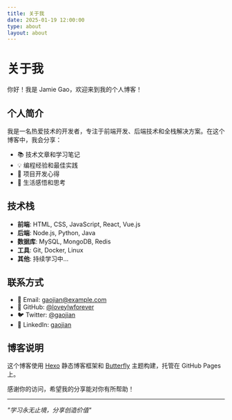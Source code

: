 ```yaml
---
title: 关于我
date: 2025-01-19 12:00:00
type: about
layout: about
---
```


# 关于我

你好！我是 Jamie Gao，欢迎来到我的个人博客！

## 个人简介

我是一名热爱技术的开发者，专注于前端开发、后端技术和全栈解决方案。在这个博客中，我会分享：

- 📚 技术文章和学习笔记
- 💡 编程经验和最佳实践
- 🔧 项目开发心得
- 🌟 生活感悟和思考

## 技术栈

- **前端**: HTML, CSS, JavaScript, React, Vue.js
- **后端**: Node.js, Python, Java
- **数据库**: MySQL, MongoDB, Redis
- **工具**: Git, Docker, Linux
- **其他**: 持续学习中...

## 联系方式

- 📧 Email: gaojian@example.com
- 🐙 GitHub: [@loveylwforever](https://github.com/loveylwforever)
- 🐦 Twitter: [@gaojian](https://twitter.com/gaojian)
- 💼 LinkedIn: [gaojian](https://linkedin.com/in/gaojian)

## 博客说明

这个博客使用 [Hexo](https://hexo.io/) 静态博客框架和 [Butterfly](https://butterfly.js.org/) 主题构建，托管在 GitHub Pages 上。

感谢你的访问，希望我的分享能对你有所帮助！

---

*"学习永无止境，分享创造价值"*
